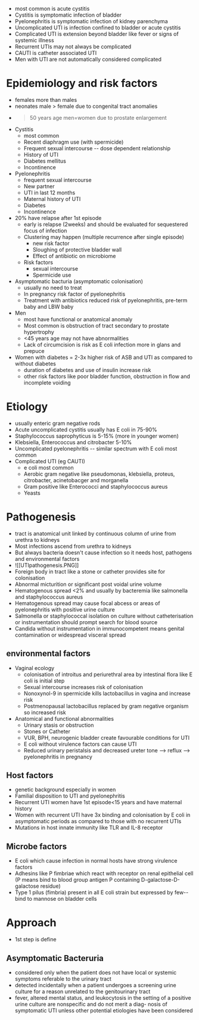 - most common is acute cystitis
- Cystitis is symptomatic infection of bladder 
- Pyelonephritis is symptomatic infection of kidney parenchyma
- Uncomplicated UTI is infection confined to bladder or acute cystitis
- Complicated UTI is extension beyond bladder like fever or signs of systemic illness
- Recurrent UTIs may not always be complicated 
- CAUTI is catheter associated UTI
- Men with UTI are not automatically considered complicated
# Epidemiology and risk factors
- females more than males 
- neonates male > female due to congenital tract anomalies
- >50 years age men=women due to prostate enlargement
- Cystitis
    - most common
    - Recent diaphragm use (with spermicide)
    - Frequent sexual intercourse -- dose dependent relationship
    - History of UTI
    - Diabetes mellitus
    - Incontinence 
- Pyelonephritis
    - frequent sexual intercourse
    - New partner
    - UTI in last 12 months 
    - Maternal history of UTI
    - Diabetes
    - Incontinence
- 20% have relapse after 1st episode
    - early is relapse (2weeks) and should be evaluated for sequestered focus of infection
    - Clustering may happen (multiple recurrence after single episode)
        - new risk factor
        - Sloughing of protective bladder wall 
        - Effect of antibiotic on microbiome 
    - Risk factors
        - sexual intercourse
        - Spermicide use 
- Asymptomatic bacturia (asymptomatic colonisation)
    - usually no need to treat
    - In pregnancy risk factor of pyelonephritis
    - Treatment with antibiotics reduced risk of pyelonephritis, pre-term baby and LBW baby 
- Men 
    - most have functional or anatomical anomaly
    - Most common is obstruction of tract secondary to prostate hypertrophy
    - <45 years age may not have abnormalities
    - Lack of circumcision is risk as E coli infection more in glans and prepuce 
- Women with diabetes = 2-3x higher risk of ASB and UTI as compared to without diabetes
    - duration of diabetes and use of insulin increase risk
    - other risk factors like poor bladder function, obstruction in flow and incomplete voiding

# Etiology
- usually enteric gram negative rods 
- Acute uncomplicated cystitis usually has E coli in 75-90% 
- Staphylococcus saprophyticus is 5-15% (more in younger women)
- Klebsiella, Enterococcus and citrobacter 5-10% 
- Uncomplicated pyelonephritis -- similar spectrum with E coli most common
- Complicated UTI (eg CAUTI)
    - e coli most common
    - Aerobic gram negative like pseudomonas, klebsiella, proteus, citrobacter, acinetobacger and morganella 
    - Gram positive like Enterococci and staphylococcus aureus 
    - Yeasts
# Pathogenesis
- tract is anatomical unit linked by continuous column of urine from urethra to kidneys 
- Most infections ascend from urethra to kidneys
- But always bacteria doesn't cause infection so it needs host, pathogens and environmental factors
- ![[UTIpathogenesis.PNG]]
- Foreign body in tract like a stone or catheter provides site for colonisation
- Abnormal micturition or significant post voidal urine volume 
- Hematogenous spread <2% and usually by bacteremia like salmonella and staphylococcus aureus
- Hematogenous spread may cause focal abcess or areas of pyelonephritis with positive urine culture
- Salmonella or staphylococcal isolation on culture without catheterisation or instrumentation should prompt search for blood source 
- Candida without instrumentation in immunocompetent means genital contamination or widespread visceral spread
## environmental factors
- Vaginal ecology
    - colonisation of introitus and periurethral area by intestinal flora like E coli is initial step 
    - Sexual intercourse increases risk of colonisation
    - Nonoxynol-9 in spermicide kills lactobacillus in vagina and increase risk 
    - Postmenopausal lactobacillus replaced by gram negative organism so increased risk 
- Anatomical and functional abnormalities
    - Urinary stasis or obstruction
    - Stones or Catheter
    - VUR, BPH, neurogenic bladder create favourable conditions for UTI
    - E coli without virulence factors can cause UTI
    - Reduced urinary peristalsis and decreased ureter tone --> reflux --> pyelonephritis in pregnancy
## Host factors
- genetic background especially in women 
- Familial disposition to UTI and pyelonephritis
- Recurrent UTI women have 1st episode<15 years and have maternal history
- Women with recurrent UTI have 3x binding and colonisation by E coli in asymptomatic periods as compared to those with no recurrent UTIs
- Mutations in host innate immunity like TLR and IL-8 receptor
## Microbe factors
- E coli which cause infection in normal hosts have strong virulence factors
- Adhesins like P fimbriae which react with receptor on renal epithelial cell (P means bind to blood group antigen P containing D-galactose-D-galactose residue)
- Type 1 pilus (fimbria) present in all E coli strain but expressed by few-- bind to mannose on bladder cells
# Approach
- 1st step is define 
## Asymptomatic Bacteruria 
- considered only when the patient does not have local or systemic symptoms referable to the urinary tract 
- detected incidentally when a patient undergoes a screening urine culture for a reason unrelated to the genitourinary tract 
- fever, altered mental status, and leukocytosis in the setting of a positive urine culture are nonspecific and do not merit a diag- nosis of symptomatic UTI unless other potential etiologies have been considered 